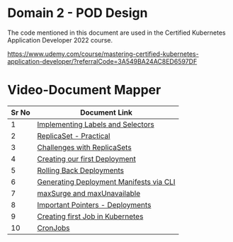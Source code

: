 # Domain 2 - POD Design

The code mentioned in this document are used in the Certified Kubernetes Application Developer 2022 course.

https://www.udemy.com/course/mastering-certified-kubernetes-application-developer/?referralCode=3A549BA24AC8ED6597DF


# Video-Document Mapper

| Sr No | Document Link |
| ------ | ------ |
| 1 | [Implementing Labels and Selectors][PlDa] |
| 2 | [ReplicaSet - Practical][PlDb] |
| 3 | [Challenges with ReplicaSets][PlDb1] |
| 4 | [Creating our first Deployment][PlDc]
| 5 | [Rolling Back Deployments][PlDd]
| 6 | [Generating Deployment Manifests via CLI][PlDe] |
| 7 | [maxSurge and maxUnavailable][PlDf]
| 8 | [Important Pointers - Deployments][PlDg]
| 9 | [Creating first Job in Kubernetes][PlDh]
| 10 | [CronJobs][PlDi]

 
   [PlDa]: <./labels.md>
   [PlDb]: <./replicaset.md>
   [PlDb1]: <./rs-challenges.md>
   [PlDc]: <./deployment.md>
   [PlDd]: <./rollback-deployment.md> 
   [PlDe]: <./deployment-cli.md>
   [PlDf]: <./maxSurge-maxUnavailable.md> 
   [PlDg]: <./imp-dep-commands.md>
   [PlDh]: <./jobs.yaml>
   [PlDi]: <./cronjob.yaml>